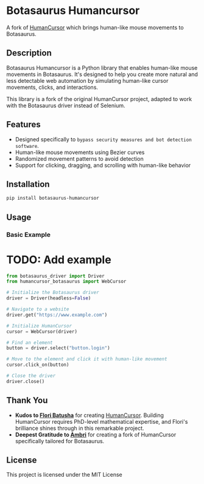 # Botasaurus Humancursor

A fork of [HumanCursor](https://github.com/riflosnake/HumanCursor) which brings human-like mouse movements to Botasaurus.

## Description

Botasaurus Humancursor is a Python library that enables human-like mouse movements in Botasaurus. It's designed to help you create more natural and less detectable web automation by simulating human-like cursor movements, clicks, and interactions.

This library is a fork of the original HumanCursor project, adapted to work with the Botasaurus driver instead of Selenium.

## Features

- Designed specifically to `bypass security measures and bot detection software`.
- Human-like mouse movements using Bezier curves
- Randomized movement patterns to avoid detection
- Support for clicking, dragging, and scrolling with human-like behavior

## Installation

```bash
pip install botasaurus-humancursor
```

## Usage

### Basic Example

# TODO: Add example
```python
from botasaurus_driver import Driver
from humancursor_botasaurus import WebCursor

# Initialize the Botasaurus driver
driver = Driver(headless=False)

# Navigate to a website
driver.get("https://www.example.com")

# Initialize HumanCursor
cursor = WebCursor(driver)

# Find an element
button = driver.select("button.login")

# Move to the element and click it with human-like movement
cursor.click_on(button)

# Close the driver
driver.close()
```

## Thank You  

- **Kudos to [Flori Batusha](https://github.com/riflosnake)** for creating [HumanCursor](https://github.com/riflosnake/HumanCursor). Building HumanCursor requires PhD-level mathematical expertise, and Flori's brilliance shines through in this remarkable project.  
- **Deepest Gratitude to [Ambri](https://github.com/iLeaf30/)** for creating a fork of HumanCursor specifically tailored for Botasaurus.

## License

This project is licensed under the MIT License